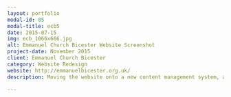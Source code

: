 ```yaml
---
layout: portfolio
modal-id: 05
modal-title: ecb5
date: 2015-07-15
img: ecb_1066x666.jpg
alt: Emmanuel Church Bicester Website Screenshot
project-date: November 2015
client: Emmanuel Church Bicester
category: Website Redesign
website: http://emmanuelbicester.org.uk/
description: Moving the website onto a new content management system, and redesigning the look and feel of the website. that compoments include , ability to upload audio files and play or download, google calendar interagration  . All which can be done church administrators. Lorem ipsum dolor sit amet, consectetur adipiscing elit. Curabitur in nisi non odio facilisis consequat non id elit. Integer ut lacus vel magna pretium fringilla et nec justo. Praesent eros justo, egestas et sagittis a, ultrices id eros. Sed tristique id sem in accumsan. This was a joint venture with <a href="http://stephenjolly.com/" title="Stephen Jolly's Website" target="_blank">StephenJolly.com</a>

---
```

